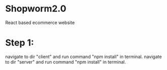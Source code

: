 # Shopworm2.0
React based ecommerce website

<!-- while starting project -->

# Step 1: 
<!-- to initalize all packages in local system -->
navigate to dir "client" and run command "npm install" in terminal. 
navigate to dir "server" and run command "npm install" in terminal.

